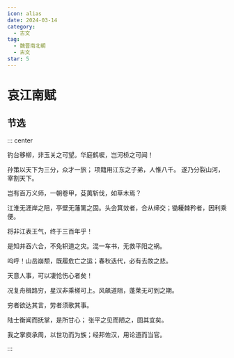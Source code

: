 ```yaml
---
icon: alias
date: 2024-03-14
category:
  - 古文
tag:
  - 魏晋南北朝
  - 古文
star: 5
---
```



# 哀江南赋

<!-- more -->


## 节选

::: center

钓台移柳，非玉关之可望。华庭鹤唳，岂河桥之可闻！

孙策以天下为三分，众才一旅； 项籍用江东之子弟，人惟八千。 遂乃分裂山河，宰割天下。

岂有百万义师，一朝卷甲，芟荑斩伐，如草木焉？

江淮无涯岸之阻，亭壁无藩篱之固。头会箕敛者，合从缔交；锄耰棘矜者，因利乘便。

将非江表王气，终于三百年乎！

是知并吞六合，不免轵道之灾。混一车书，无救平阳之祸。

呜呼！山岳崩颓，既履危亡之运；春秋迭代，必有去故之悲。

天意人事，可以凄怆伤心者矣！

况复舟楫路穷，星汉非乘槎可上。风飙道阻，蓬莱无可到之期。

穷者欲达其言，劳者须歌其事。

陆士衡闻而抚掌，是所甘心； 张平之见而陋之，固其宜矣。

我之掌庾承周，以世功而为族；经邦佐汉，用论道而当官。

:::